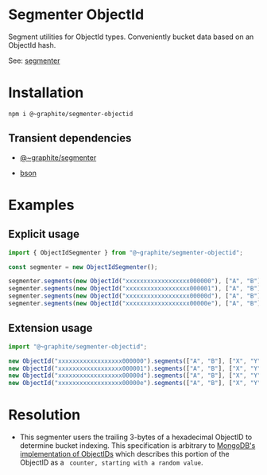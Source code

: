 # Segmenter ObjectId

Segment utilities for ObjectId types. Conveniently bucket data based on an ObjectId hash. 

See: [segmenter](https://github.com/peteschmitz/segmenter)


# Installation

```
npm i @~graphite/segmenter-objectid
```

## Transient dependencies

- [@~graphite/segmenter](https://www.npmjs.com/package/@~graphite/segmenter)

- [bson](https://www.npmjs.com/package/bson)

# Examples

## Explicit usage 

```javascript
import { ObjectIdSegmenter } from "@~graphite/segmenter-objectid";

const segmenter = new ObjectIdSegmenter();

segmenter.segments(new ObjectId("xxxxxxxxxxxxxxxxxx000000"), ["A", "B"], ["X", "Y"]); // ["A", "X"]
segmenter.segments(new ObjectId("xxxxxxxxxxxxxxxxxx000001"), ["A", "B"], ["X", "Y"]); // ["A", "Y"]
segmenter.segments(new ObjectId("xxxxxxxxxxxxxxxxxx00000d"), ["A", "B"], ["X", "Y"]); // ["A", "Y"]
segmenter.segments(new ObjectId("xxxxxxxxxxxxxxxxxx00000e"), ["A", "B"], ["X", "Y"]); // ["B", "X"]

```

## Extension usage 

```javascript
import "@~graphite/segmenter-objectid";

new ObjectId("xxxxxxxxxxxxxxxxxx000000").segments(["A", "B"], ["X", "Y"]); // ["A", "X"]
new ObjectId("xxxxxxxxxxxxxxxxxx000001").segments(["A", "B"], ["X", "Y"]); // ["A", "Y"]
new ObjectId("xxxxxxxxxxxxxxxxxx00000d").segments(["A", "B"], ["X", "Y"]); // ["A", "Y"]
new ObjectId("xxxxxxxxxxxxxxxxxx00000e").segments(["A", "B"], ["X", "Y"]); // ["B", "X"]

```

# Resolution

- This segmenter users the trailing 3-bytes of a hexadecimal ObjectID to determine bucket indexing. This specification is arbitrary to [MongoDB's implementation of ObjectIDs](https://docs.mongodb.com/manual/reference/method/ObjectId/) which describes this portion of the ObjectID as a ``` counter, starting with a random value```.
